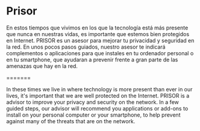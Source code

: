 Prisor
======
En estos tiempos que vivimos en los que la tecnología está más presente que nunca en nuestras vidas, es importante que estemos bien protegidos en Internet. PRISOR es un asesor para mejorar tu privacidad y seguridad en la red. En unos pocos pasos guiados, nuestro asesor te indicará complementos o aplicaciones para que instales en tu ordenador personal o en tu smartphone, que ayudaran a prevenir frente a gran parte de las amenazas que hay en la red.

=======

In these times we live in where technology is more present than ever in our lives, it's important that we are well protected on the Internet. PRISOR is a advisor to improve your privacy and security on the network. In a few guided steps, our advisor will recommend you applications or add-ons to install on your personal computer or your smartphone, to help prevent against many of the threats that are on the network.
